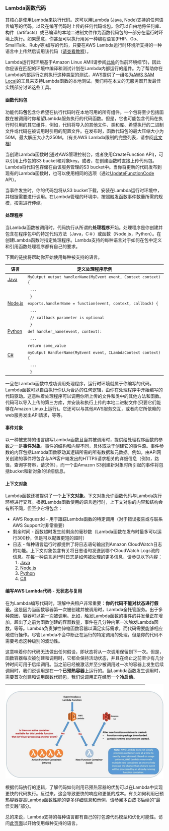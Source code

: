 ### Lambda函数代码

其核心是使用Lambda来执行代码。这可以用Lambda (Java, Node)支持的任何语言编写的代码。以及在编写代码时上传的任何代码或包。你可以自由地将任何库、构件（artifacts）或已编译的本地二进制文件作为函数代码包的一部分在运行时环境上执行。如果愿意，你甚至可以执行用另一种编程语言(PHP、Go、SmallTalk、Ruby等)编写的代码，只要在AWS Lambda运行时环境所支持的一种语言中上传然后调用该代码（[请查看教程](https://aws.amazon.com/cn/blogs/compute/scripting-languages-for-aws-lambda-running-php-ruby-and-go/)）。

Lambda运行时环境基于Amazon Linux AMI(请参阅[此处](https://docs.aws.amazon.com/lambda/latest/dg/current-supported-versions.html)的当前环境细节)，因此你应该在匹配的环境中编译和测试计划在Lambda内部运行的组件。为了帮助你在Lambda内部运行之前执行这种类型的测试，AWS提供了一组名为[AWS SAM Local](https://github.com/awslabs/aws-sam-cli)的工具来支持Lambda函数的本地测试。我们将在本文的无服务器开发最佳实践部分讨论这些工具。

#### 函数代码包
功能代码**包**包含你希望在执行代码时在本地可用的所有组件。一个包将至少包括函数在被调用时你希望Lambda服务执行的代码函数。但是，它也可能包含代码在执行时引用的其它组件，例如，代码将导入的其他文件、类和库、希望执行的二进制文件或代码在被调用时引用的配置文件。在发布时，函数代码包的最大压缩大小为50M，最大解压大小为250M。（有关AWS Lambda限制的完整列表，请参阅[此文档](https://docs.aws.amazon.com/lambda/latest/dg/limits.html)）

当创建Lambda函数时(通过AWS管理控制台，或者使用CreateFunction API)，可以引用上传包的S3 bucket和对象key。或者，在创建函数时直接上传代码包。Lambda将代码包存储在由该服务管理的S3 bucket中。当你将更新的代码发布到现有的Lambda函数时，也可以使用相同的选项（通过[UpdateFunctionCode](https://docs.aws.amazon.com/zh_cn/lambda/latest/dg/API_UpdateFunctionCode.html) API）。

当事件发生时，你的代码包将从S3 bucket下载，安装在Lambda运行时环境中，并根据需要进行调用。在Lambda管理的环境中，按照触发函数事件数量所需的规模，按需进行伸缩。

#### 处理程序

当Lambda函数被调用时，代码执行从所谓的**处理程序**开始。处理程序是你创建并包含在程序包中的特定代码方法（Java，C＃）或函数（Node.js，Python）。在创建Lambda函数时指定处理程序。Lambda支持的每种语言对于如何在包中定义和引用函数处理程序都有自己的要求。

下面的链接将帮助你开始使用每种被支持的语言。

| 语言 | 定义处理程序示例  |
| ------ | --------- |
|  [Java](https://docs.aws.amazon.com/zh_cn/lambda/latest/dg/java-programming-model.html)  | `MyOutput output handlerName(MyEvent event, Context context) {` |
|        | ` ...` |
|        | ` }` |
|  [Node.js](https://docs.aws.amazon.com/zh_cn/lambda/latest/dg/programming-model.html)  | `exports.handlerName = function(event, context, callback) {` |
|        | ` ...` |
|        | ` // callback parameter is optional` |
|        | ` }` |
|  [Python](https://docs.aws.amazon.com/zh_cn/lambda/latest/dg/python-programming-model.html)  | `def handler_name(event, context):` |
|        | ` ...` |
|        | `return some_value` |
|  [C#](https://docs.aws.amazon.com/zh_cn/lambda/latest/dg/dotnet-programming-model.html)  | `myOutput HandlerName(MyEvent event, ILambdaContext context) {` |
|        | ` ...` |
|        | ` }` |

一旦在Lambda函数中成功调用处理程序，运行时环境就属于你编写的代码。Lambda函数可以自由执行你认为合适的任何逻辑，由你在处理程序中开始编写的代码驱动。这意味着处理程序可以调用你所上传的文件和类中的其他方法和函数。代码可以导入上传的第三方库，并安装和执行上传的本地二进制文件(只要它们能够在Amazon Linux上运行)。它还可以与其他AWS服务交互，或者向它所依赖的web服务发出API请求，等等。

#### 事件对象

以一种被支持的语言编写Lambda函数且当其被调用时，提供给处理程序函数的参数之一是**事件对象**。事件的结构和内容不同，具体取决于创建它的事件源。事件参数的内容包括Lambda函数驱动其逻辑所需的所有数据和元数据。例如，由API网关创建的事件将包含与API客户端发出的HTTPS请求相关的详细信息（例如，路径，查询字符串，请求体），而一个由Amazon S3创建新对象时所引起的事件将包括bucket和新对象的详细信息。

#### 上下文对象

Lambda函数还被提供了一个**上下文对象**。下文对象允许函数代码与Lambda执行环境进行交互。根据Lambda函数使用的语言运行时，上下文对象的内容和结构会有所不同，但至少它将包含：
- AWS RequestId - 用于跟踪Lambda函数的特定调用（对于错误报告或与联系AWS Support时非常重要）
- 剩余时间 - 函数超时发生前剩余的毫秒数（Lambda函数在发布时最多可以运行300秒，但是可以配置更短的超时）
- 日志 - 每种语言运行时都提供了将日志语句输出到Amazon CloudWatch日志的功能。上下文对象包含有关将日志语句发送到哪个CloudWatch Logs流的信息。在每一种语言运行时日志是如何被处理的更多信息，请参见以下内容：
  1. [Java](https://docs.aws.amazon.com/zh_cn/lambda/latest/dg/java-logging.html)
  2. [Node.js](https://docs.aws.amazon.com/zh_cn/lambda/latest/dg/nodejs-prog-model-logging.html)
  3. [Python](https://docs.aws.amazon.com/zh_cn/lambda/latest/dg/python-logging.html)
  4. [C#](https://docs.aws.amazon.com/zh_cn/lambda/latest/dg/dotnet-logging.html)

#### 编写AWS Lambda代码 - 无状态与复用

在为Lambda编写代码时，理解中央租户非常重要：**你的代码不能对状态进行假设**。这是因为当函数容器第一次被创建并被调用时，Lambda全托管服务。出于多种原因，容器可以第一次被调用。比如，触发Lambda函数的事件的并发量正在增加，超出了之前为函数创建的容器数量，事件在几分钟内第一次触发Lambda函数，等等。Lambda负责弹性伸缩函数容器以满足实际需求，而代码需要能够相应地进行操作。尽管Lambda不会中断正在运行的特定调用的处理，但是你的代码不需要考虑这种级别的波动性。

这意味着你的代码无法做出任何假设，即状态将从一次调用保留到下一次。但是，函数容器每次被创建和调用时，它都会保持活动状态，并且在终止之前至少有几分钟时间可用于后续调用。当之前已经被激活并至少被调用过一次的容器上发生后续调用时，我们说调用是在一个**已预热容器**上运行的。当Lambda函数发生调用时，需要首次创建和调用函数代码包，我们说调用正在经历一个**冷启动**。

![3](../images/Figure3.jpg)

根据代码执行的逻辑，了解代码如何利用已预热容器的优势可以在Lambda中实现更快的代码执行。反过来，这会导致更快的响应和更低的成本。有关如何利用已预热容器提高Lambda函数性能的更多详细信息和示例，请参阅本白皮书后续的“最佳实践”部分。

总的来说，Lambda支持的每种语言都有自己的打包源代码模型和优化可能性。访问[此页面](https://docs.aws.amazon.com/lambda/latest/dg/programming-model-v2.html)以开始使用每种支持的语言。
